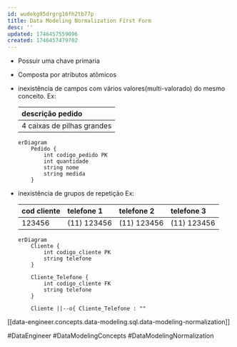 ```yaml
---
id: wudekg95drgrg16fh2tb77p
title: Data Modeling Normalization First Form
desc: ''
updated: 1746457559096
created: 1746457479702
---
```


- Possuir uma chave primaria
- Composta por atributos atômicos
- inexistência de campos com vários valores(multi-valorado) do mesmo conceito. Ex:

  | descrição pedido           |
  | :------------------------- |
  | 4 caixas de pilhas grandes |

  ```mermaid
  erDiagram
      Pedido {
          int codigo_pedido PK
          int quantidade
          string nome
          string medida
      }
  ```

- inexistência de grupos de repetição Ex:

  | cod cliente | telefone 1  | telefone 2  | telefone 3  |
  | :---------- | :---------- | :---------- | :---------- |
  | 123456      | (11) 123456 | (11) 123456 | (11) 123456 |

  ```mermaid
  erDiagram
      Cliente {
          int codigo_cliente PK
          string telefone
      }

      Cliente_Telefone {
          int codigo_cliente FK
          string telefone
      }

      Cliente ||--o{ Cliente_Telefone : ""
  ```

[[data-engineer.concepts.data-modeling.sql.data-modeling-normalization]]

#DataEngineer #DataModelingConcepts #DataModelingNormalization
